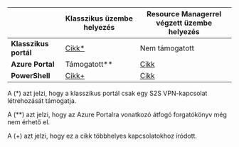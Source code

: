 |  | **Klasszikus üzembe helyezés**  | **Resource Managerrel végzett üzembe helyezés** |
|----------------------------------------|--------------|----------------------|
| **Klasszikus portál**                     |[Cikk*](../articles/vpn-gateway/vpn-gateway-site-to-site-create.md) |  Nem támogatott |
| **Azure Portal**                       | Támogatott**              | [Cikk](vpn-gateway-howto-site-to-site-resource-manager-portal.md)|
| **PowerShell**               |[Cikk+](..articles/vpn-gateway/vpn-gateway-multi-site.md)          | [Cikk](..articles/vpn-gateway/vpn-gateway-create-site-to-site-rm-powershell.md)| 

A (*) azt jelzi, hogy a klasszikus portál csak egy S2S VPN-kapcsolat létrehozását támogatja.

A (**) azt jelzi, hogy az Azure Portalra vonatkozó átfogó forgatókönyv még nem érhető el.

A (+) azt jelzi, hogy ez a cikk többhelyes kapcsolatokhoz íródott.




<!--HONumber=sep16_HO1-->



